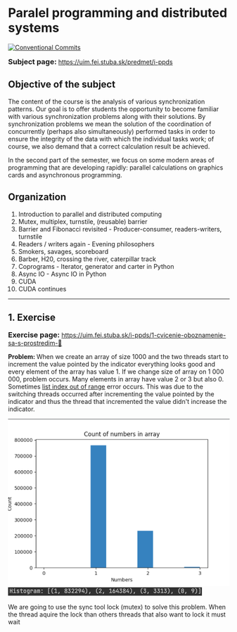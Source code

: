<h1>Paralel programming and distributed systems</h1>

[![Conventional Commits](https://img.shields.io/badge/Conventional%20Commits-1.0.0-blue.svg)](https://conventionalcommits.org)

<h3 style="display: inline">Subject
page:</h3> <a href="https://uim.fei.stuba.sk/predmet/i-ppds">https://uim.fei.stuba.sk/predmet/i-ppds </a>
<h2>Objective of the subject</h2>
<p>The content of the course is the analysis of various synchronization patterns. 
Our goal is to offer students the opportunity to become familiar with various synchronization problems along with their 
solutions. By synchronization problems we mean the solution of the coordination of concurrently (perhaps also simultaneously)
performed tasks in order to ensure the integrity of the data with which the individual tasks work; of course, we also
demand that a correct calculation result be achieved.

In the second part of the semester, we focus on some modern areas of programming that are developing rapidly: parallel
calculations on graphics cards and asynchronous programming.</p>
<h2>Organization</h2>
<ol>
<li>Introduction to parallel and distributed computing</li>
<li>Mutex, multiplex, turnstile, (reusable) barrier</li>
<li>Barrier and Fibonacci revisited - Producer-consumer, readers-writers, turnstile</li>
<li>Readers / writers again - Evening philosophers</li>
<li>Smokers, savages, scoreboard</li>
<li>Barber, H20, crossing the river, caterpillar track</li>
<li>Coprograms - Iterator, generator and carter in Python</li>
<li>Async IO - Async IO in Python</li>
<li>CUDA</li>
<li>CUDA continues</li>
</ol>
<hr>
<h2>1. Exercise</h2>
<h3 style="display: inline">Exercise page:</h3> <a href="https://uim.fei.stuba.sk/i-ppds/1-cvicenie-oboznamenie-sa-s-prostredim-🐍 ">https://uim.fei.stuba.sk/i-ppds/1-cvicenie-oboznamenie-sa-s-prostredim-🐍 </a>
<p><strong>Problem: </strong>When we create an array of size 1000 and the two threads start to increment the value
pointed by the indicator everything looks good and every element of the array has value 1. If we change size of array
on 1 000 000, problem occurs. Many elements in array have value 2 or 3 but also 0. Sometimes <u>list index out of range</u>
error occurs. This was due to the switching threads occurred after incrementing the value pointed by the indicator and
thus the thread that incremented the value didn't increase the indicator.</p>
<img src="problem_hist_vis.png" alt="problem histogram">
<img src="problem_hist.png" alt="problem histogram visualization">
<p>We are going to use the sync tool lock (mutex) to solve this problem. When the thread aquire the lock than others threads that also want to lock it must wait</p>


